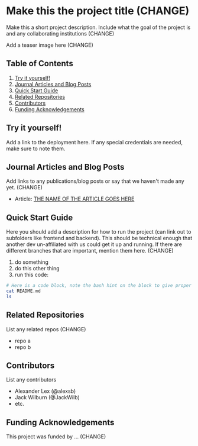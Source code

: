 # Make this the project title (CHANGE)

Make this a short project description. Include what the goal of the project is and any collaborating institutions (CHANGE)

Add a teaser image here (CHANGE)

## Table of Contents


1. [Try it yourself!](#try-it-yourself)
1. [Journal Articles and Blog Posts](#journal-articles-and-blog-posts)
1. [Quick Start Guide](#quick-start-guide)
1. [Related Repositories](#related-repositories)
1. [Contributors](#contributors)
1. [Funding Acknowledgements](#funding-acknowledgements)


## Try it yourself!

Add a link to the deployment here. If any special credentials are needed, make sure to note them.

## Journal Articles and Blog Posts

Add links to any publications/blog posts or say that we haven't made any yet. (CHANGE)

- Article: [THE NAME OF THE ARTICLE GOES HERE](https://google.com)

## Quick Start Guide

Here you should add a description for how to run the project (can link out to subfolders like frontend and backend). This should be technical enough that another dev un-affiliated with us could get it up and running. If there are different branches that are important, mention them here. (CHANGE)

1. do something
2. do this other thing
3. run this code:

``` bash
# Here is a code block, note the bash hint on the block to give proper styling for commands
cat README.md
ls
```

## Related Repositories

List any related repos (CHANGE)

- repo a
- repo b


## Contributors

List any contributors

- Alexander Lex (@alexsb)
- Jack Wilburn (@JackWilb)
- etc.


## Funding Acknowledgements

This project was funded by ... (CHANGE)
